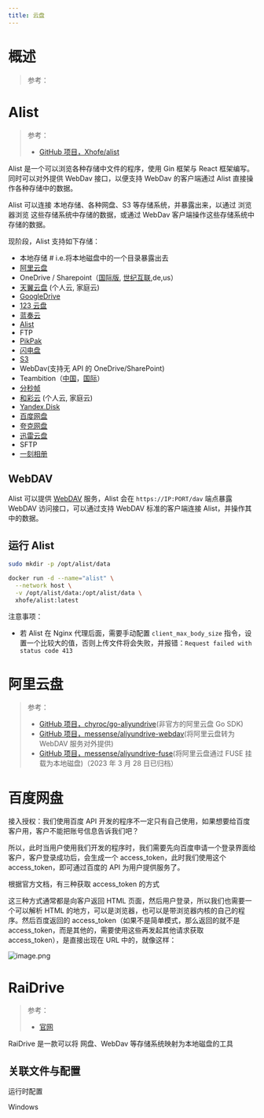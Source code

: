 ```yaml
---
title: 云盘
---
```


# 概述

> 参考：

# Alist

> 参考：
> 
> - [GitHub 项目，Xhofe/alist](https://github.com/Xhofe/alist)

Alist 是一个可以浏览各种存储中文件的程序，使用 Gin 框架与 React 框架编写。同时可以对外提供 WebDav 接口，以便支持 WebDav 的客户端通过 Alist 直接操作各种存储中的数据。

Alist 可以连接 本地存储、各种网盘、S3 等存储系统，并暴露出来，以通过 浏览器浏览 这些存储系统中存储的数据，或通过 WebDav 客户端操作这些存储系统中存储的数据。

现阶段，Alist 支持如下存储：

- 本地存储 # i.e.将本地磁盘中的一个目录暴露出去
- [阿里云盘](https://www.aliyundrive.com/)
- OneDrive / Sharepoint（[国际版](https://www.office.com/), [世纪互联](https://portal.partner.microsoftonline.cn/),de,us）
- [天翼云盘](https://cloud.189.cn/) (个人云, 家庭云)
- [GoogleDrive](https://drive.google.com/)
- [123 云盘](https://www.123pan.com/)
- [蓝奏云](https://pc.woozooo.com/)
- [Alist](https://github.com/Xhofe/alist)
- FTP
- [PikPak](https://www.mypikpak.com/)
- [闪电盘](https://shandianpan.com/)
- [S3](https://aws.amazon.com/cn/s3/)
- WebDav(支持无 API 的 OneDrive/SharePoint)
- Teambition（[中国](https://www.teambition.com/)，[国际](https://us.teambition.com/)）
- [分秒帧](https://www.mediatrack.cn/)
- [和彩云](https://yun.139.com/) (个人云, 家庭云)
- [Yandex.Disk](https://disk.yandex.com/)
- [百度网盘](http://pan.baidu.com/)
- [夸克网盘](https://pan.quark.cn/)
- [迅雷云盘](https://pan.xunlei.com/)
- SFTP
- [一刻相册](https://photo.baidu.com/)

## WebDAV

Alist 可以提供 [WebDAV](/docs/4.数据通信/通信协议/WebDAV.md) 服务，Alist 会在 `https://IP:PORT/dav` 端点暴露 WebDAV 访问接口，可以通过支持 WebDAV 标准的客户端连接 Alist，并操作其中的数据。

## 运行 Alist

```bash
sudo mkdir -p /opt/alist/data

docker run -d --name="alist" \
  --network host \
  -v /opt/alist/data:/opt/alist/data \
  xhofe/alist:latest
```

注意事项：

- 若 Alist 在 Nginx 代理后面，需要手动配置 `client_max_body_size` 指令，设置一个比较大的值，否则上传文件将会失败，并报错：`Request failed with status code 413`

# 阿里云盘

> 参考：
> 
> - [GitHub 项目，chyroc/go-aliyundrive](https://github.com/chyroc/go-aliyundrive)(非官方的阿里云盘 Go SDK)
> - [GitHub 项目，messense/aliyundrive-webdav](https://github.com/messense/aliyundrive-webdav)(将阿里云盘转为 WebDAV 服务对外提供)
> - [GitHub 项目，messense/aliyundrive-fuse](https://github.com/messense/aliyundrive-fuse)(将阿里云盘通过 FUSE 挂载为本地磁盘)（2023 年 3 月 28 日已归档）

# 百度网盘

接入授权：我们使用百度 API 开发的程序不一定只有自己使用，如果想要给百度客户用，客户不能把账号信息告诉我们吧？

所以，此时当用户使用我们开发的程序时，我们需要先向百度申请一个登录界面给客户，客户登录成功后，会生成一个 access_token，此时我们使用这个 access_token，即可通过百度的 API 为用户提供服务了。

根据官方文档，有三种获取 access_token 的方式

这三种方式通常都是向客户返回 HTML 页面，然后用户登录，所以我们也需要一个可以解析 HTML 的地方，可以是浏览器，也可以是带浏览器内核的自己的程序。然后百度返回的 access_token（如果不是简单模式，那么返回的就不是 access_token，而是其他的，需要使用这些再发起其他请求获取 access_token），是直接出现在 URL 中的，就像这样：

![image.png](https://notes-learning.oss-cn-beijing.aliyuncs.com/cloud_drive/202306152221881.png)


# RaiDrive

> 参考：
> 
> - [官网](https://www.raidrive.com/)

RaiDrive 是一款可以将 网盘、WebDav 等存储系统映射为本地磁盘的工具

## 关联文件与配置

运行时配置

Windows
